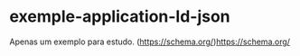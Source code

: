 # exemple-application-ld-json

Apenas um exemplo para estudo.
(https://schema.org/)https://schema.org/
